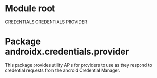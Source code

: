 # Module root

CREDENTIALS CREDENTIALS PROVIDER

# Package androidx.credentials.provider

This package provides utility APIs for providers to use as they respond to credential requests 
from the android Credential Manager.